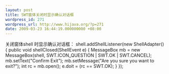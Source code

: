 ```yaml
---
layout: post
title: SWT窗体关闭时显示确认对话框
wordpress_id: 271
wordpress_url: http://www.hijava.org/?p=271
date: 2009-03-23 16:44:19.000000000 +08:00
---
```

关闭窗体shell 时显示确认对话框：
	shell.addShellListener(new ShellAdapter() {
		public void shellClosed(ShellEvent e) {
		    MessageBox mb = new MessageBox(shell, SWT.ICON_QUESTION | SWT.OK | SWT.CANCEL);
		    mb.setText("Confirm Exit");
		    mb.setMessage("Are you sure you want to exit?");
		    int rc = mb.open();
		    e.doit = (rc == SWT.OK);
		}
	});
